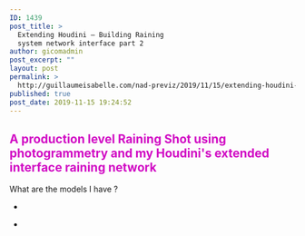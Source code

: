 ```yaml
---
ID: 1439
post_title: >
  Extending Houdini – Building Raining
  system network interface part 2
author: gicomadmin
post_excerpt: ""
layout: post
permalink: >
  http://guillaumeisabelle.com/nad-previz/2019/11/15/extending-houdini-building-raining-system-network-interface-part-2/
published: true
post_date: 2019-11-15 19:24:52
---
```

<!-- wp:heading {"customTextColor":"#d10ac4"} -->

<h2 class="has-text-color" style="color:#d10ac4">
  A production level Raining Shot using photogrammetry and my Houdini's extended interface raining network
</h2>

<!-- /wp:heading -->

<!-- wp:paragraph -->

What are the models I have ?

<!-- /wp:paragraph -->

<!-- wp:block {"ref":1488} /-->

<!-- wp:list -->

*   

<!-- /wp:list -->

<!-- wp:list -->

*   

<!-- /wp:list -->